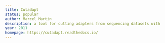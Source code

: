 ```yaml
---
title: Cutadapt
status: popular
author: Marcel Martin
description: a tool for cutting adapters from sequencing datasets with many additional features such as quality trimming, demultiplexing, etc.
year: 2011
homepage: https://cutadapt.readthedocs.io/
---
```

